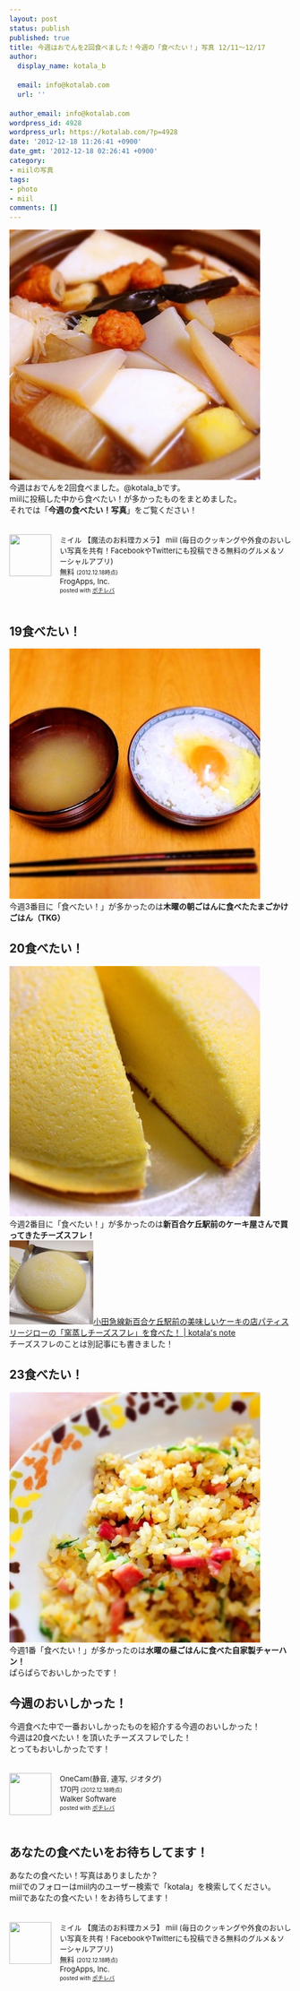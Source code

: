 ```yaml
---
layout: post
status: publish
published: true
title: 今週はおでんを2回食べました！今週の「食べたい！」写真 12/11〜12/17
author:
  display_name: kotala_b

  email: info@kotalab.com
  url: ''

author_email: info@kotalab.com
wordpress_id: 4928
wordpress_url: https://kotalab.com/?p=4928
date: '2012-12-18 11:26:41 +0900'
date_gmt: '2012-12-18 02:26:41 +0900'
category:
- miilの写真
tags:
- photo
- miil
comments: []
---
```

<p><a href="/wp-content/uploads/miil_121218.jpg" target="_blank"><img src="/wp-content/uploads/miil_121218-448x447.jpg" alt="miil_121218" width="448" height="447" class="alignnone size-large wp-image-4932" /></a><br />
今週はおでんを2回食べました。@kotala_bです。<br />
miilに投稿した中から食べたい！が多かったものをまとめました。<br />
それでは「<strong>今週の食べたい！写真</strong>」をご覧ください！</p>
<div class="pochireba" style="text-align:left;font-size:small;padding:20px 0;/zoom: 1;overflow: hidden;"><span class="removed_link" title="click.linksynergy.com/fs-bin/click?id=d2yYUp776R4&amp;subid=&amp;offerid=94348.1&amp;type=3&amp;tmpid=3910&amp;RD_PARM1=https%253A%252F%252Fitunes.apple.com%252Fjp%252Fapp%252Fmiiru-mo-fanoo-liao-likamera%252Fid472973118%253Fmt%253D8%2526uo%253D4"><img src="http://a1819.phobos.apple.com/us/r1000/116/Purple/v4/9c/24/bf/9c24bf28-98aa-f482-ea2b-56d54babd74e/mza_2163628847789441363.jpg" width="75" height="75" style="float:left;margin:0 15px 0 0;" class="pochi_img" ></span>
<div class="pochi_info" style="text-align:left;/zoom: 1;overflow: hidden;">
<div class="pochi_name"><span class="removed_link" title="click.linksynergy.com/fs-bin/click?id=d2yYUp776R4&amp;subid=&amp;offerid=94348.1&amp;type=3&amp;tmpid=3910&amp;RD_PARM1=https%253A%252F%252Fitunes.apple.com%252Fjp%252Fapp%252Fmiiru-mo-fanoo-liao-likamera%252Fid472973118%253Fmt%253D8%2526uo%253D4">ミイル 【魔法のお料理カメラ】 miil (毎日のクッキングや外食のおいしい写真を共有！FacebookやTwitterにも投稿できる無料のグルメ＆ソーシャルアプリ)</span></div>
<div class="pochi_price" style="display:inline;">無料</div>
<div class="pochi_time" style="font-size:x-small;display:inline;">(2012.12.18時点)</div>
<div class="pochi_seller"><span class="removed_link" title="click.linksynergy.com/fs-bin/click?id=d2yYUp776R4&amp;subid=&amp;offerid=94348.1&amp;type=3&amp;tmpid=3910&amp;RD_PARM1=https%253A%252F%252Fitunes.apple.com%252Fjp%252Fartist%252Ffrogapps-inc.%252Fid472973121%253Fuo%253D4">FrogApps, Inc.</span></div>
<div class="pochi_post" style="font-size:x-small;">posted with <a href="https://pochireba.com">ポチレバ</a></div>
</div>
<div class="pochireba-footer" style="clear: left"></div>
</div>
<!--more-->
<h2>19食べたい！</h2>
<p><a href="/wp-content/uploads/miil_121218_01.jpg" target="_blank"><img src="/wp-content/uploads/miil_121218_01-448x447.jpg" alt="miil_121218_01" width="448" height="447" class="alignnone size-large wp-image-4931" /></a><br />
今週3番目に「食べたい！」が多かったのは<strong>木曜の朝ごはんに食べたたまごかけごはん（TKG）</strong></p>
<h2>20食べたい！</h2>
<p><a href="/wp-content/uploads/miil_121218_03.jpg" target="_blank"><img src="/wp-content/uploads/miil_121218_03-448x447.jpg" alt="miil_121218_03" width="448" height="447" class="alignnone size-large wp-image-4930" /></a><br />
今週2番目に「食べたい！」が多かったのは<strong>新百合ケ丘駅前のケーキ屋さんで買ってきたチーズスフレ！</strong><br />
<a href="/shinyurigaoka-cake" target="_blank"><img  class="alignleft" src="/wp-content/uploads/slooProImg_20121213153246.jpg" alt="小田急線新百合ケ丘駅前の美味しいケーキの店パティスリージローの「窯蒸しチーズスフレ」を食べた！ | kotala's note" width="150" /></a><a href="/shinyurigaoka-cake" target="_blank">小田急線新百合ケ丘駅前の美味しいケーキの店パティスリージローの「窯蒸しチーズスフレ」を食べた！ | kotala's note</a><br style="clear:both;" />チーズスフレのことは別記事にも書きました！</p>
<h2>23食べたい！</h2>
<p><a href="/wp-content/uploads/miil_121218_02.jpg" target="_blank"><img src="/wp-content/uploads/miil_121218_02-448x447.jpg" alt="miil_121218_02" width="448" height="447" class="alignnone size-large wp-image-4929" /></a><br />
今週1番「食べたい！」が多かったのは<strong>水曜の昼ごはんに食べた自家製チャーハン！</strong><br />
ぱらぱらでおいしかったです！</p>
<h2>今週のおいしかった！</h2>
<p>今週食べた中で一番おいしかったものを紹介する今週のおいしかった！<br />
今週は20食べたい！を頂いたチーズスフレでした！<br />
とってもおいしかったです！</p>
<div class="pochireba" style="text-align:left;font-size:small;padding:20px 0;/zoom: 1;overflow: hidden;"><span class="removed_link" title="click.linksynergy.com/fs-bin/click?id=d2yYUp776R4&amp;subid=&amp;offerid=94348.1&amp;type=3&amp;tmpid=3910&amp;RD_PARM1=https%253A%252F%252Fitunes.apple.com%252Fjp%252Fapp%252Fonecam-jing-yin-lian-xie-jiotagu%252Fid422845617%253Fmt%253D8%2526uo%253D4"><img src="http://a1761.phobos.apple.com/us/r1000/112/Purple/v4/5d/fc/51/5dfc51c3-8842-eadb-fb7d-03f4b884ee32/mzm.jycfbavq.png" width="75" height="75" style="float:left;margin:0 15px 0 0;" class="pochi_img" ></span>
<div class="pochi_info" style="text-align:left;/zoom: 1;overflow: hidden;">
<div class="pochi_name"><span class="removed_link" title="click.linksynergy.com/fs-bin/click?id=d2yYUp776R4&amp;subid=&amp;offerid=94348.1&amp;type=3&amp;tmpid=3910&amp;RD_PARM1=https%253A%252F%252Fitunes.apple.com%252Fjp%252Fapp%252Fonecam-jing-yin-lian-xie-jiotagu%252Fid422845617%253Fmt%253D8%2526uo%253D4">OneCam(静音, 連写, ジオタグ)</span></div>
<div class="pochi_price" style="display:inline;">170円</div>
<div class="pochi_time" style="font-size:x-small;display:inline;">(2012.12.18時点)</div>
<div class="pochi_seller"><span class="removed_link" title="click.linksynergy.com/fs-bin/click?id=d2yYUp776R4&amp;subid=&amp;offerid=94348.1&amp;type=3&amp;tmpid=3910&amp;RD_PARM1=https%253A%252F%252Fitunes.apple.com%252Fjp%252Fartist%252Fwalker-software%252Fid298222163%253Fuo%253D4">Walker Software</span></div>
<div class="pochi_post" style="font-size:x-small;">posted with <a href="https://pochireba.com">ポチレバ</a></div>
</div>
<div class="pochireba-footer" style="clear: left"></div>
</div>
<h2>あなたの食べたいをお待ちしてます！</h2>
<p>あなたの食べたい！写真はありましたか？<br />
miilでのフォローはmiil内のユーザー検索で「kotala」を検索してください。<br />
miilであなたの食べたい！をお待ちしてます！</p>
<div class="pochireba" style="text-align:left;font-size:small;padding:20px 0;/zoom: 1;overflow: hidden;"><span class="removed_link" title="click.linksynergy.com/fs-bin/click?id=d2yYUp776R4&amp;subid=&amp;offerid=94348.1&amp;type=3&amp;tmpid=3910&amp;RD_PARM1=https%253A%252F%252Fitunes.apple.com%252Fjp%252Fapp%252Fmiiru-mo-fanoo-liao-likamera%252Fid472973118%253Fmt%253D8%2526uo%253D4"><img src="http://a1819.phobos.apple.com/us/r1000/116/Purple/v4/9c/24/bf/9c24bf28-98aa-f482-ea2b-56d54babd74e/mza_2163628847789441363.jpg" width="75" height="75" style="float:left;margin:0 15px 0 0;" class="pochi_img" ></span>
<div class="pochi_info" style="text-align:left;/zoom: 1;overflow: hidden;">
<div class="pochi_name"><span class="removed_link" title="click.linksynergy.com/fs-bin/click?id=d2yYUp776R4&amp;subid=&amp;offerid=94348.1&amp;type=3&amp;tmpid=3910&amp;RD_PARM1=https%253A%252F%252Fitunes.apple.com%252Fjp%252Fapp%252Fmiiru-mo-fanoo-liao-likamera%252Fid472973118%253Fmt%253D8%2526uo%253D4">ミイル 【魔法のお料理カメラ】 miil (毎日のクッキングや外食のおいしい写真を共有！FacebookやTwitterにも投稿できる無料のグルメ＆ソーシャルアプリ)</span></div>
<div class="pochi_price" style="display:inline;">無料</div>
<div class="pochi_time" style="font-size:x-small;display:inline;">(2012.12.18時点)</div>
<div class="pochi_seller"><span class="removed_link" title="click.linksynergy.com/fs-bin/click?id=d2yYUp776R4&amp;subid=&amp;offerid=94348.1&amp;type=3&amp;tmpid=3910&amp;RD_PARM1=https%253A%252F%252Fitunes.apple.com%252Fjp%252Fartist%252Ffrogapps-inc.%252Fid472973121%253Fuo%253D4">FrogApps, Inc.</span></div>
<div class="pochi_post" style="font-size:x-small;">posted with <a href="https://pochireba.com">ポチレバ</a></div>
</div>
<div class="pochireba-footer" style="clear: left"></div>
</div>
